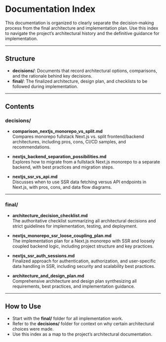 # Documentation Index

This documentation is organized to clearly separate the decision-making process from the final architecture and implementation plan. Use this index to navigate the project’s architectural history and the definitive guidance for implementation.

---

## Structure

- **decisions/**: Documents that record architectural options, comparisons, and the rationale behind key decisions.
- **final/**: The finalized architecture, design plan, and checklists to be followed during implementation.

---

## Contents

### decisions/

- **comparison_nextjs_monorepo_vs_split.md**  
  Compares monorepo fullstack Next.js vs. split frontend/backend architectures, including pros, cons, CI/CD samples, and recommendations.

- **nextjs_backend_separation_possibilities.md**  
  Explores how to migrate from a fullstack Next.js monorepo to a separate backend, with best practices and migration steps.

- **nextjs_ssr_vs_api.md**  
  Discusses when to use SSR data fetching versus API endpoints in Next.js, with pros, cons, and data flow diagrams.

---

### final/

- **architecture_decision_checklist.md**  
  The authoritative checklist summarizing all architectural decisions and strict guidelines for implementation, testing, and deployment.

- **nextjs_monorepo_ssr_loose_coupling_plan.md**  
  The implementation plan for a Next.js monorepo with SSR and loosely coupled backend logic, including project structure and key practices.

- **nextjs_ssr_auth_sessions.md**  
  Finalized approach for authentication, authorization, and user-specific data handling in SSR, including security and scalability best practices.

- **architecture_and_design_plan.md**  
  Comprehensive architecture and design plan synthesizing all requirements, best practices, and implementation guidance.

---

## How to Use

- Start with the **final/** folder for all implementation work.
- Refer to the **decisions/** folder for context on why certain architectural choices were made.
- Use this index as a map to the project’s architectural documentation.
